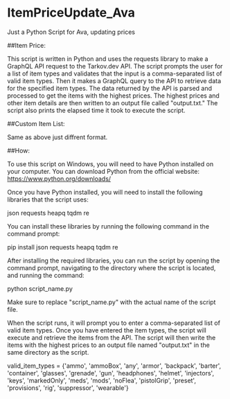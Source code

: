 # ItemPriceUpdate_Ava
Just a Python Script for Ava, updating prices 


##Item Price:

This script is written in Python and uses the requests library to make a GraphQL API request to the Tarkov.dev API. The script prompts the user for a list of item types and validates that the input is a comma-separated list of valid item types. Then it makes a GraphQL query to the API to retrieve data for the specified item types. The data returned by the API is parsed and processed to get the items with the highest prices. The highest prices and other item details are then written to an output file called "output.txt." The script also prints the elapsed time it took to execute the script.

##Custom Item List:

Same as above just diffrent format.



##How:

To use this script on Windows, you will need to have Python installed on your computer. You can download Python from the official website: https://www.python.org/downloads/

Once you have Python installed, you will need to install the following libraries that the script uses:

json
requests
heapq
tqdm
re

You can install these libraries by running the following command in the command prompt:

pip install json requests heapq tqdm re

After installing the required libraries, you can run the script by opening the command prompt, navigating to the directory where the script is located, and running the command:

python script_name.py

Make sure to replace "script_name.py" with the actual name of the script file.

When the script runs, it will prompt you to enter a comma-separated list of valid item types. Once you have entered the item types, the script will execute and retrieve the items from the API. The script will then write the items with the highest prices to an output file named "output.txt" in the same directory as the script.

valid_item_types = {'ammo', 'ammoBox', 'any', 'armor', 'backpack', 'barter', 'container', 'glasses', 'grenade', 'gun', 'headphones', 'helmet', 'injectors', 'keys', 'markedOnly', 'meds', 'mods', 'noFlea', 'pistolGrip', 'preset', 'provisions', 'rig', 'suppressor', 'wearable'}
